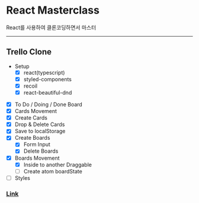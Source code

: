 # React Masterclass

React를 사용하여 클론코딩하면서 마스터

---

## Trello Clone

- Setup
  - [x] react(typescript)
  - [x] styled-components
  - [x] recoil
  - [x] react-beautiful-dnd
- [x] To Do / Doing / Done Board
- [x] Cards Movement
- [x] Create Cards
- [x] Drop & Delete Cards
- [x] Save to localStorage
- [x] Create Boards
  - [x] Form Input
  - [x] Delete Boards
- [x] Boards Movement
  - [x] Inside to another Draggable
  - [ ] Create atom boardState
- [ ] Styles

### [Link](#)
